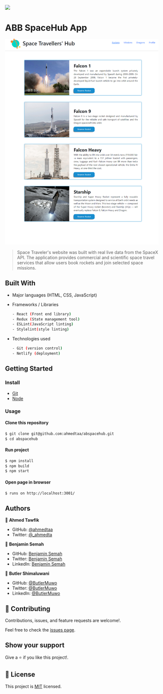 ![](https://img.shields.io/badge/SpaceTraveler-violet)

# ABB SpaceHub App

![screenshot](https://github.com/ahmedtaa/abspacehub/blob/dev/appScreenshot1.png)

>  Space Traveler's website was built with real live data from the SpaceX API. The application provides commercial and scientific space travel services that allow users book rockets and join selected space missions.

<!-- ## Live Demo
[Link to Live Demo]() -->




## Built With

- Major languages (HTML, CSS, JavaScript)

- Frameworks / Libraries
  ```bash
  - React (Front end library)
  - Redux (State management tool)
  - ESLint(JavaScript linting)
  - Stylelint(style linting)
  ```

- Technologies used 
  
  ``` bash
  - Git (version control)
  - Netlify (deployment)
  ```


## Getting Started



### Install
  -  [Git](https://git-scm.com/downloads)
  -  [Node](https://nodejs.org/en/download/)

### Usage
#### Clone this repository

```bash
$ git clone git@github.com:ahmedtaa/abspacehub.git
$ cd abspacehub
```
#### Run project

```bash
$ npm install
$ npm build
$ npm start
```

#### Open page in browser
```bash
$ runs on http://localhost:3001/
```

## Authors

👤 **Ahmed Tawfik**

- GitHub: [@ahmedtaa](https://github.com/ahmedta)
- Twitter: [@\_ahmedta](https://twitter.com/_ahmedta)

👤 **Benjamin Semah**

- GitHub: [Benjamin Semah](https://github.com/BenjaminSemah)
- Twitter: [Benjamin Semah](https://twitter.com/BenjaminSemah)
- LinkedIn: [Benjamin Semah](https://www.linkedin.com/in/benjaminsemah)

👤 **Butler Shimaluwani**

- GitHub: [@ButlerMuwo](https://github.com/butlermuwo)
- Twitter: [@ButlerMuwo](https://twitter.com/ButlerMuwo)
- LinkedIn: [@ButlerMuwo](https://www.linkedin.com/in/butler-shimaluwani-41a680159/)

## 🤝 Contributing

Contributions, issues, and feature requests are welcome!.

Feel free to check the [issues page](https://github.com/ahmedtaa/abspacehub/issues).

## Show your support

Give a ⭐️ if you like this project!.

## 📝 License

This project is [MIT](https://opensource.org/licenses/MIT) licensed.
